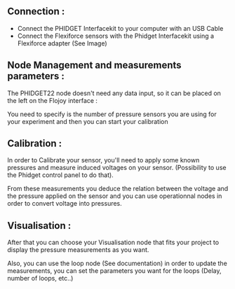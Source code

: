 ## Connection :
- Connect the PHIDGET Interfacekit to your computer with an USB Cable
- Connect the Flexiforce sensors with the Phidget Interfacekit using a Flexiforce adapter (See Image)

 ## Node Management and measurements parameters :

The PHIDGET22 node doesn't need any data input, so it can be placed on the left on the Flojoy interface : 

You need to specify is the number of pressure sensors you are using for your experiment and then you can start your calibration 

## Calibration :

In order to Calibrate your sensor, you'll need to apply some known pressures and measure induced voltages on your sensor. (Possibility to use the Phidget control panel to do that). 

From these measurements you deduce the relation between the voltage and the pressure applied on the sensor and you can use operationnal
nodes in order to convert voltage into pressures.

## Visualisation :

After that you can choose your Visualisation node that fits your project to display the pressure measurements as you want.  

Also, you can use the loop node (See documentation) in order to update the measurements, you can set the parameters you want for the loops
(Delay, number of loops, etc..) 